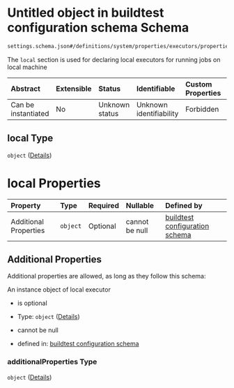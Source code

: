 # Untitled object in buildtest configuration schema Schema

```txt
settings.schema.json#/definitions/system/properties/executors/properties/local
```

The `local` section is used for declaring local executors for running jobs on local machine

| Abstract            | Extensible | Status         | Identifiable            | Custom Properties | Additional Properties | Access Restrictions | Defined In                                                                   |
| :------------------ | :--------- | :------------- | :---------------------- | :---------------- | :-------------------- | :------------------ | :--------------------------------------------------------------------------- |
| Can be instantiated | No         | Unknown status | Unknown identifiability | Forbidden         | Allowed               | none                | [settings.schema.json\*](../out/settings.schema.json "open original schema") |

## local Type

`object` ([Details](settings-definitions-system-properties-executors-properties-local.md))

# local Properties

| Property              | Type     | Required | Nullable       | Defined by                                                                                                                                                            |
| :-------------------- | :------- | :------- | :------------- | :-------------------------------------------------------------------------------------------------------------------------------------------------------------------- |
| Additional Properties | `object` | Optional | cannot be null | [buildtest configuration schema](settings-definitions-local.md "settings.schema.json#/definitions/system/properties/executors/properties/local/additionalProperties") |

## Additional Properties

Additional properties are allowed, as long as they follow this schema:

An instance object of local executor

*   is optional

*   Type: `object` ([Details](settings-definitions-local.md))

*   cannot be null

*   defined in: [buildtest configuration schema](settings-definitions-local.md "settings.schema.json#/definitions/system/properties/executors/properties/local/additionalProperties")

### additionalProperties Type

`object` ([Details](settings-definitions-local.md))

